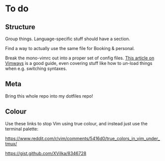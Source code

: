 # To do

## Structure

Group things. Language-specific stuff should have a section.

Find a way to actually use the same file for Booking & personal.

Break the mono-vimrc out into a proper set of config files. [This article on Vimways](https://vimways.org/2018/from-vimrc-to-vim/) is a good guide, even covering stuff like how to _un_-load things when e.g. switching syntaxes.

## Meta

Bring this whole repo into my dotfiles repo!

## Colour

Use these links to stop Vim using true colour, and instead just use the terminal palette:

https://www.reddit.com/r/vim/comments/5416d0/true_colors_in_vim_under_tmux/

https://gist.github.com/XVilka/8346728
